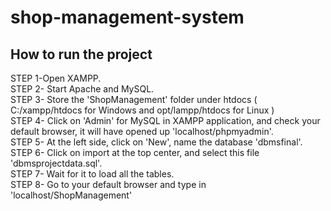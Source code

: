 # shop-management-system
## How to run the project
STEP 1-Open XAMPP. <br/>
STEP 2- Start Apache and MySQL. <br/>
STEP 3- Store the 'ShopManagement' folder under htdocs ( C:/xampp/htdocs for Windows and opt/lampp/htdocs for Linux ) <br/>
STEP 4- Click on 'Admin' for MySQL in XAMPP application, and check your default browser, it will have opened up 'localhost/phpmyadmin'. <br/>
STEP 5- At the left side, click on 'New', name the database 'dbmsfinal'. <br/>
STEP 6- Click on import at the top center, and select this file 'dbmsprojectdata.sql'. <br/>
STEP 7- Wait for it to load all the tables. <br/>
STEP 8- Go to your default browser and type in 'localhost/ShopManagement' <br/>
